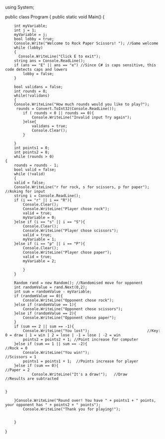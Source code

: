 using System;
					
public class Program
{
	public static void Main()
	{

		int myVariable;
		int j = 1;
		myVariable = j; 						
		bool lobby = true;
		Console.Write("Welcome to Rock Paper Scissors! "); //Game welcome
		while (lobby) 
		{
		  Console.WriteLine("Click E to exit");
		string ans = Console.ReadLine();
		if (ans == "E" || ans == "e") //Since C# is caps sensitive, this code detects caps and lowers
			lobby = false;
		}
		
		bool validans = false;
		int rounds = 0;
		while(!validans)
		{
		Console.WriteLine("How much rounds would you like to play?");
		 rounds = Convert.ToInt32(Console.ReadLine());
			if ( rounds < 0 || rounds == 0){
				Console.WriteLine("Invalid input Try again");
			}else{
				validans = true;
				Console.Clear();
			}
		
		}
		int points1 = 0;
		int points2 = 0;
		while (rounds > 0)
	{	
		rounds = rounds - 1;
		bool valid = false;
		while (!valid)
		{
		valid = false;
		Console.WriteLine("r for rock, s for scissors, p for paper"); //Asking for input
		string i = Console.ReadLine();
		if (i == "r" || i == "R"){
			Console.Clear();
			Console.WriteLine("Player chose rock");
			valid = true;
			myVariable = 0;
		}else if (i == "s" || i == "S"){
			Console.Clear();
			Console.WriteLine("Player chose scissors");
			valid = true;
			myVariable = 1;
		}else if (i == "p" || i == "P"){
			Console.Clear();
			Console.WriteLine("Player chose paper");
			valid = true;
			myVariable = 2;

			}
		}
		
		Random rand = new Random(); //Randomised move for opponent
		int randomValue = rand.Next(0,2);
		int sum = randomValue - myVariable;
		if (randomValue == 0){
			Console.WriteLine("Opponent chose rock");
		}else if (randomValue == 1){
			Console.WriteLine("Opponent chose scissors");
		}else if (randomValue == 2){
			Console.WriteLine("Opponent chose paper");
		} 
		if (sum == 2 || sum == -1){
			Console.WriteLine("You lost");  	  				    //Key: 0 = draw | 1 = win | 2 = lose | -1 = lose | -2 = win
			points2 = points2 + 1; //Point increase for computer
		}else if (sum == 1 || sum == -2){											//Rock = 0
			Console.WriteLine("You win!");											//Scissors = 1
			points1 = points1 + 1;	//Points increase for player
		}else if (sum == 0){															//Paper = 2		
				Console.WriteLine("It's a draw!");	 //Draw								//Results are subtracted
				
			
	}
			
		}Console.WriteLine("Round over! You have " + points1 + " points, your opponent has " + points2 + " points");
			Console.WriteLine("Thank you for playing!");
			
		
		}
}
